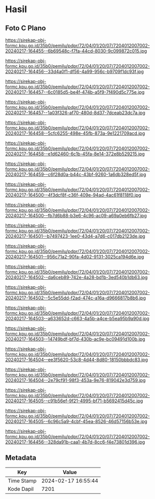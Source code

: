 # Hasil

## Foto C Plano

https://sirekap-obj-formc.kpu.go.id/35b0/pemilu/pdpr/72/04/01/20/07/7204012007002-20240217-164455--6b69548c-f7fa-44cd-8030-9c099872c015.jpg

https://sirekap-obj-formc.kpu.go.id/35b0/pemilu/pdpr/72/04/01/20/07/7204012007002-20240217-164456--33d4a0f1-df56-4a99-956c-b9709f1dc93f.jpg

https://sirekap-obj-formc.kpu.go.id/35b0/pemilu/pdpr/72/04/01/20/07/7204012007002-20240217-164457--6c0185d5-be4f-474b-a5f9-7f490d5c775e.jpg

https://sirekap-obj-formc.kpu.go.id/35b0/pemilu/pdpr/72/04/01/20/07/7204012007002-20240217-164457--1a03f326-af70-480d-8d37-7dceab23dc7a.jpg

https://sirekap-obj-formc.kpu.go.id/35b0/pemilu/pdpr/72/04/01/20/07/7204012007002-20240217-164458--5cfc6255-498e-45fb-873a-9e1221709acd.jpg

https://sirekap-obj-formc.kpu.go.id/35b0/pemilu/pdpr/72/04/01/20/07/7204012007002-20240217-164458--e1d62460-6c1b-45fa-8e14-372e8b529215.jpg

https://sirekap-obj-formc.kpu.go.id/35b0/pemilu/pdpr/72/04/01/20/07/7204012007002-20240217-164459--c6f28d0a-b44c-43bf-9260-1a6db328ed5f.jpg

https://sirekap-obj-formc.kpu.go.id/35b0/pemilu/pdpr/72/04/01/20/07/7204012007002-20240217-164500--4f3dcf8f-c36f-409e-94ad-4ac61f8118f0.jpg

https://sirekap-obj-formc.kpu.go.id/35b0/pemilu/pdpr/72/04/01/20/07/7204012007002-20240217-164500--fb7d6b88-b3e6-4c96-ac09-a69a0eb6fb27.jpg

https://sirekap-obj-formc.kpu.go.id/35b0/pemilu/pdpr/72/04/01/20/07/7204012007002-20240217-164501--b7497423-1ee0-43d4-a7d6-c017db2123de.jpg

https://sirekap-obj-formc.kpu.go.id/35b0/pemilu/pdpr/72/04/01/20/07/7204012007002-20240217-164501--956c71a2-90fa-4d02-9131-3025ca194d6e.jpg

https://sirekap-obj-formc.kpu.go.id/35b0/pemilu/pdpr/72/04/01/20/07/7204012007002-20240217-164502--da6ceb89-742e-4a28-bd1b-3ed540b1db63.jpg

https://sirekap-obj-formc.kpu.go.id/35b0/pemilu/pdpr/72/04/01/20/07/7204012007002-20240217-164502--5c5e55dd-f2ad-474c-a16a-d9666817b8b6.jpg

https://sirekap-obj-formc.kpu.go.id/35b0/pemilu/pdpr/72/04/01/20/07/7204012007002-20240217-164503--a633652d-c663-4a5b-a4ce-b5ea95b9a90d.jpg

https://sirekap-obj-formc.kpu.go.id/35b0/pemilu/pdpr/72/04/01/20/07/7204012007002-20240217-164503--14749bdf-bf7d-430b-ac9e-bc09491d100b.jpg

https://sirekap-obj-formc.kpu.go.id/35b0/pemilu/pdpr/72/04/01/20/07/7204012007002-20240217-164504--ee3f5620-53c8-4d44-8d80-18150bbbdc83.jpg

https://sirekap-obj-formc.kpu.go.id/35b0/pemilu/pdpr/72/04/01/20/07/7204012007002-20240217-164504--2e79cf91-98f3-453a-9e76-819042e3d759.jpg

https://sirekap-obj-formc.kpu.go.id/35b0/pemilu/pdpr/72/04/01/20/07/7204012007002-20240217-164505--c91b56ef-9f21-4995-bf71-b5692415d45c.jpg

https://sirekap-obj-formc.kpu.go.id/35b0/pemilu/pdpr/72/04/01/20/07/7204012007002-20240217-164505--6c96c5a9-4cbf-45ea-8526-46d57156b53e.jpg

https://sirekap-obj-formc.kpu.go.id/35b0/pemilu/pdpr/72/04/01/20/07/7204012007002-20240217-164456--328da91b-caa1-4b7d-8cc6-f4e73801d396.jpg


## Metadata

| Key        | Value               |
| ---------- | ------------------- |
| Time Stamp | 2024-02-17 16:55:44 |
| Kode Dapil | 7201                |



